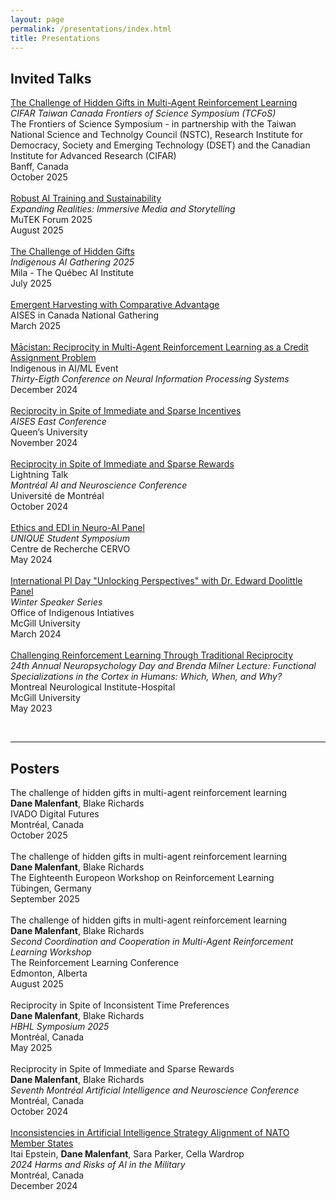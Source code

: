 ```yaml
---
layout: page
permalink: /presentations/index.html
title: Presentations
---
```


## Invited Talks
[The Challenge of Hidden Gifts in Multi-Agent Reinforcement Learning](https://events.cifar.ca/website/89380/home/) <br>*CIFAR Taiwan Canada Frontiers of Science Symposium (TCFoS)* <br> The Frontiers of Science Symposium - in partnership with the Taiwan National Science and Technolgy Council (NSTC),  Research Institute for Democracy, Society and Emerging Technology (DSET) and the Canadian Institute for Advanced Research (CIFAR)<br> Banff, Canada <br> October 2025 <br>\
[Robust AI Training and Sustainability](https://ra.co/events/2206981) <br> *Expanding Realities: Immersive Media and Storytelling* <br> MuTEK Forum 2025 <br> August 2025 <br>\
[The Challenge of Hidden Gifts](https://mila.quebec/en/indigenous-ai-gathering-2025-meet-the-speakers) <br> *Indigenous AI Gathering 2025*<br> Mila - The Québec AI Institute <br> July 2025<br>\
[Emergent Harvesting with Comparative Advantage](https://events.aises.org/website/79461/agenda/) 	<br> AISES in Canada National Gathering<br> March 2025 <br> \
[Mācistan: Reciprocity in Multi-Agent Reinforcement Learning as a Credit Assignment Problem](https://neurips.cc/virtual/2024/109201) 	<br> Indigenous in AI/ML Event<br> *Thirty-Eigth Conference on Neural Information Processing Systems* <br> December 2024 <br> \
[Reciprocity in Spite of Immediate and Sparse Incentives](https://smithengineering.queensu.ca/student-experience/2024-aises-canada-east-regional-conference) <br> *AISES East Conference* <br> Queen’s University <br> November 2024<br> \
[Reciprocity in Spite of Immediate and Sparse Rewards](https://youtu.be/W85yQai7yrk?si=fDAA9TPW_ekP8qhM&t=643) <br> Lightning Talk <br> *Montréal AI and Neuroscience Conference* <br> Université de Montréal <br> October 2024 <br> \
[Ethics and EDI in Neuro-AI Panel](https://unique-students.github.io/2024/speakers) <br> *UNIQUE Student Symposium* <br> Centre de Recherche CERVO <br> May 2024 <br> \
[International PI Day "Unlocking Perspectives" with Dr. Edward Doolittle Panel](https://www.mcgill.ca/indigenous/channels/event/international-pi-day-unlocking-perspectives-dr-edward-doolittle-winter-speaker-series-355706) <br> *Winter Speaker Series* <br> Office of Indigenous Intiatives <br> McGill University <br> March 2024 <br> \
[Challenging Reinforcement Learning Through Traditional Reciprocity](https://www.mcgill.ca/neuro/files/neuro/channels/attach/24th_annual_neuropsychology_day_program_booklet_final.pdf) <br> *24th Annual Neuropsychology Day and Brenda Milner Lecture: Functional Specializations in the Cortex in Humans: Which, When, and Why?* <br> Montreal Neurological Institute-Hospital <br> McGill University <br> May 2023 <br>

<br>

---

## Posters
The challenge of hidden gifts in multi-agent reinforcement learning<br>**Dane Malenfant**, Blake Richards <br> IVADO Digital Futures<br> Montréal, Canada<br>October 2025<br>  \
The challenge of hidden gifts in multi-agent reinforcement learning<br>**Dane Malenfant**, Blake Richards <br> The Eighteenth Europeon Workshop on Reinforcement Learning<br> Tübingen, Germany<br>September 2025<br>  \
The challenge of hidden gifts in multi-agent reinforcement learning<br>**Dane Malenfant**, Blake Richards <br> *Second Coordination and Cooperation in Multi-Agent Reinforcement Learning Workshop*<br>The Reinforcement Learning Conference <br> Edmonton, Alberta<br>August 2025<br>  \
Reciprocity in Spite of Inconsistent Time Preferences <br>**Dane Malenfant**, Blake Richards <br> *HBHL Symposium 2025* <br> Montréal, Canada <br> May 2025<br> \
Reciprocity in Spite of Immediate and Sparse Rewards <br>**Dane Malenfant**, Blake Richards <br> *Seventh Montréal Artificial Intelligence and Neuroscience Conference* <br> Montréal, Canada <br> October  2024<br> \
[Inconsistencies in Artificial Intelligence Strategy Alignment of NATO Member States](https://www.harms-risks-ai-military.org/posters/HRAIM_Inconsistencies_AI_Strategy_Alignment_NATO.png) <br>Itai Epstein, **Dane Malenfant**, Sara Parker, Cella Wardrop<br> *2024 Harms and Risks of AI in the Military* <br> Montréal, Canada<br> December 2024<br>

<br>
